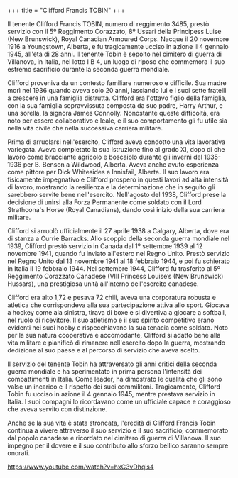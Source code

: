 +++
title = "Clifford Francis TOBIN"
+++

Il tenente Clifford Francis TOBIN, numero di reggimento 3485, prestò servizio con il 5º Reggimento Corazzato, 8º Ussari della Principess Luise (New Brunswick), Royal Canadian Armoured Corps. 
Nacque il 20 novembre 1916 a Youngstown, Alberta, e fu tragicamente ucciso in azione il 4 gennaio 1945, all'età di 28 anni. Il tenente Tobin è sepolto nel cimitero di guerra di Villanova, in Italia, nel lotto I B 4, un luogo di riposo che commemora il suo estremo sacrificio durante la seconda guerra mondiale.

Clifford proveniva da un contesto familiare numeroso e difficile. Sua madre morì nel 1936 quando aveva solo 20 anni, lasciando lui e i suoi sette fratelli a crescere in una famiglia distrutta. Clifford era l'ottavo figlio della famiglia, con la sua famiglia sopravvissuta composta da suo padre, Harry Arthur, e una sorella, la signora James Connolly. Nonostante queste difficoltà, era noto per essere collaborativo e leale, e il suo comportamento gli fu utile sia nella vita civile che nella successiva carriera militare.

Prima di arruolarsi nell'esercito, Clifford aveva condotto una vita lavorativa variegata. Aveva completato la sua istruzione fino al grado XI, dopo di che lavorò come bracciante agricolo e boscaiolo durante gli inverni del 1935-1936 per B. Benson a Wildwood, Alberta. Aveva anche avuto esperienza come pittore per Dick Whitesides a Innisfail, Alberta. Il suo lavoro era fisicamente impegnativo e Clifford prosperò in questi lavori ad alta intensità di lavoro, mostrando la resilienza e la determinazione che in seguito gli sarebbero servite bene nell'esercito. Nell'agosto del 1938, Clifford prese la decisione di unirsi alla Forza Permanente come soldato con il Lord Strathcona's Horse (Royal Canadians), dando così inizio della sua carriera militare.

Clifford si arruolò ufficialmente il 27 aprile 1938 a Calgary, Alberta, dove era di stanza a Currie Barracks. Allo scoppio della seconda guerra mondiale nel 1939, Clifford prestò servizio in Canada dal 1º settembre 1939 al 12 novembre 1941, quando fu inviato all'estero nel Regno Unito. Prestò servizio nel Regno Unito dal 13 novembre 1941 al 18 febbraio 1944, e poi fu schierato in Italia il 19 febbraio 1944. Nel settembre 1944, Clifford fu trasferito al 5º Reggimento Corazzato Canadese (VIII Princess Louise’s (New Brunswick) Hussars), una prestigiosa unità all'interno dell'esercito canadese.

Clifford era alto 1,72 e pesava 72 chili, aveva una corporatura robusta e atletica che corrispondeva alla sua partecipazione attiva allo sport. Giocava a hockey come ala sinistra, tirava di boxe e si divertiva a giocare a softball, nel ruolo di ricevitore. Il suo atletismo e il suo spirito competitivo erano evidenti nei suoi hobby e rispecchiavano la sua tenacia come soldato. Noto per la sua natura cooperativa e accomodante, Clifford si adattò bene alla vita militare e pianificò di rimanere nell'esercito dopo la guerra, mostrando dedizione al suo paese e al percorso di servizio che aveva scelto.

Il servizio del tenente Tobin ha attraversato gli anni critici della seconda guerra mondiale e ha sperimentato in prima persona l'intensità dei combattimenti in Italia. Come leader, ha dimostrato le qualità che gli sono valse un incarico e il rispetto dei suoi commilitoni. 
Tragicamente, Clifford Tobin fu ucciso in azione il 4 gennaio 1945, mentre prestava servizio in Italia. I suoi compagni lo ricordavano come un ufficiale capace e coraggioso che aveva servito con distinzione.

Anche se la sua vita è stata stroncata, l'eredità di Clifford Francis Tobin continua a vivere attraverso il suo servizio e il suo sacrificio, commemorato dal popolo canadese e ricordato nel cimitero di guerra di Villanova. 
Il suo impegno per il dovere e il suo contributo allo sforzo bellico saranno sempre onorati.

https://www.youtube.com/watch?v=hxC3vDhqis4

